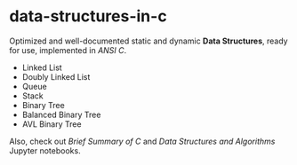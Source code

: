 # data-structures-in-c
Optimized and well-documented static and dynamic **Data Structures**, ready for use, implemented in *ANSI C*.

- Linked List
- Doubly Linked List
- Queue
- Stack
- Binary Tree
- Balanced Binary Tree
- AVL Binary Tree

Also, check out *Brief Summary of C* and *Data Structures and Algorithms* Jupyter notebooks.
